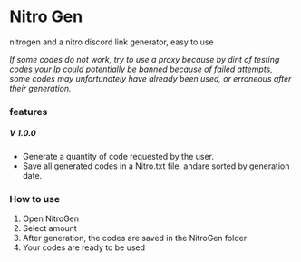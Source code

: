 ﻿# Nitro Gen

nitrogen and a nitro discord link generator, easy to use

*If some codes do not work, try to use a proxy because by dint of testing codes your Ip could potentially be banned because of failed attempts, some codes may unfortunately have already been used, or erroneous after their generation.*

### features

##### V 1.0.0
- Generate a quantity of code requested by the user.
- Save all generated codes in a Nitro.txt file, andare sorted by generation date.


### How to use

1. Open NitroGen
2. Select amount
3. After generation, the codes are saved in the NitroGen folder
4. Your codes are ready to be used

